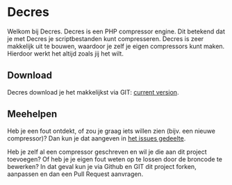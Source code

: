 # Decres

Welkom bij Decres. Decres is een PHP compressor engine. Dit betekend dat je met Decres je scriptbestanden kunt compresseren. Decres is zeer makkelijk uit te bouwen, waardoor je zelf je eigen compressors kunt maken. Hierdoor werkt het altijd zoals jij het wilt.

## Download

Decres download je het makkelijkst via GIT: [current version]().

## Meehelpen

Heb je een fout ontdekt, of zou je graag iets willen zien (bijv. een nieuwe compressor)? Dan kun je dat aangeven in [het issues gedeelte](https://github.com/WouterJ/Decres/issues).

Heb je zelf al een compressor geschreven en wil je die aan dit project toevoegen? Of heb je je eigen fout weten op te lossen door de broncode te bewerken? In dat geval kun je via Github en GIT dit project forken, aanpassen en dan een Pull Request aanvragen.
